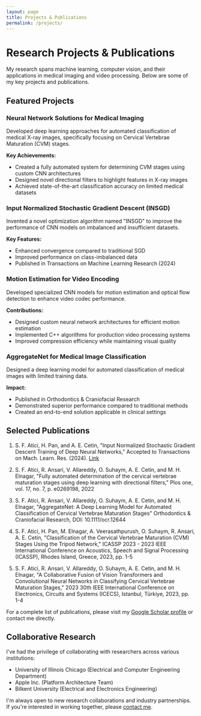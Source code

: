 ```yaml
---
layout: page
title: Projects & Publications
permalink: /projects/
---
```


# Research Projects & Publications

My research spans machine learning, computer vision, and their applications in medical imaging and video processing. Below are some of my key projects and publications.

## Featured Projects

### Neural Network Solutions for Medical Imaging
Developed deep learning approaches for automated classification of medical X-ray images, specifically focusing on Cervical Vertebrae Maturation (CVM) stages.

**Key Achievements:**
- Created a fully automated system for determining CVM stages using custom CNN architectures
- Designed novel directional filters to highlight features in X-ray images
- Achieved state-of-the-art classification accuracy on limited medical datasets

### Input Normalized Stochastic Gradient Descent (INSGD)
Invented a novel optimization algorithm named "INSGD" to improve the performance of CNN models on imbalanced and insufficient datasets.

**Key Features:**
- Enhanced convergence compared to traditional SGD
- Improved performance on class-imbalanced data
- Published in Transactions on Machine Learning Research (2024)

### Motion Estimation for Video Encoding
Developed specialized CNN models for motion estimation and optical flow detection to enhance video codec performance.

**Contributions:**
- Designed custom neural network architectures for efficient motion estimation
- Implemented C++ algorithms for production video processing systems
- Improved compression efficiency while maintaining visual quality

### AggregateNet for Medical Image Classification
Designed a deep learning model for automated classification of medical images with limited training data.

**Impact:**
- Published in Orthodontics & Craniofacial Research
- Demonstrated superior performance compared to traditional methods
- Created an end-to-end solution applicable in clinical settings

## Selected Publications

1. S. F. Atici, H. Pan, and A. E. Cetin, "Input Normalized Stochastic Gradient Descent Training of Deep Neural Networks," Accepted to Transactions on Mach. Learn. Res. (2024). [Link](https://openreview.net/forum?id=5TaBxctwRZ)

2. S. F. Atici, R. Ansari, V. Allareddy, O. Suhaym, A. E. Cetin, and M. H. Elnagar, "Fully automated determination of the cervical vertebrae maturation stages using deep learning with directional filters," Plos one, vol. 17, no. 7, p. e0269198, 2022

3. S. F. Atici, R. Ansari, V. Allareddy, O. Suhaym, A. E. Cetin, and M. H. Elnagar, "AggregateNet: A Deep Learning Model for Automated Classification of Cervical Vertebrae Maturation Stages" Orthodontics & Craniofacial Research, DOI: 10.1111/ocr.12644

4. S. F. Atici, H. Pan, M. Elnagar, A. Veerasathpurush, O. Suhaym, R. Ansari, A. E. Cetin, "Classification of the Cervical Vertebrae Maturation (CVM) Stages Using the Tripod Network," ICASSP 2023 - 2023 IEEE International Conference on Acoustics, Speech and Signal Processing (ICASSP), Rhodes Island, Greece, 2023, pp. 1-5

5. S. F. Atici, R. Ansari, V. Allareddy, O. Suhaym, A. E. Cetin, and M. H. Elnagar, "A Collaborative Fusion of Vision Transformers and Convolutional Neural Networks in Classifying Cervical Vertebrae Maturation Stages," 2023 30th IEEE International Conference on Electronics, Circuits and Systems (ICECS), Istanbul, Türkiye, 2023, pp. 1-4

For a complete list of publications, please visit my [Google Scholar profile](https://scholar.google.com/) or contact me directly.

## Collaborative Research

I've had the privilege of collaborating with researchers across various institutions:

- University of Illinois Chicago (Electrical and Computer Engineering Department)
- Apple Inc. (Platform Architecture Team)
- Bilkent University (Electrical and Electronics Engineering)

I'm always open to new research collaborations and industry partnerships. If you're interested in working together, please [contact me](mailto:sfurkanatici@gmail.com).

